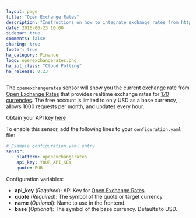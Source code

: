 ```yaml
---
layout: page
title: "Open Exchange Rates"
description: "Instructions on how to integrate exchange rates from https://openexchangerates.org within Home Assistant."
date: 2016-06-23 10:00
sidebar: true
comments: false
sharing: true
footer: true
ha_category: Finance
logo: openexchangerates.png
ha_iot_class: "Cloud Polling"
ha_release: 0.23
---
```



The `openexchangerates` sensor will show you the current exchange rate from [Open Exchange Rates](https://openexchangerates.org) that provides realtime exchange rates for [170 currencies](https://openexchangerates.org/currencies). The free account is limited to only USD as a base currency, allows 1000 requests per month, and updates every hour. 

Obtain your API key [here](https://openexchangerates.org/signup)

To enable this sensor, add the following lines to your `configuration.yaml` file:

```yaml
# Example configuration.yaml entry
sensor:
  - platform: openexchangerates
    api_key: YOUR_API_KEY
    quote: EUR
```

Configuration variables:

- **api_key** (*Required*): API Key for [Open Exchange Rates](https://openexchangerates.org).
- **quote** (*Required*): The symbol of the quote or target currency.
- **name** (*Optional*): Name to use in the frontend.
- **base** (*Optional*): The symbol of the base currency. Defaults to USD.

